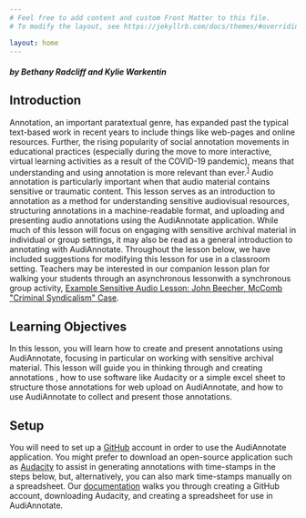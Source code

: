 ```yaml
---
# Feel free to add content and custom Front Matter to this file.
# To modify the layout, see https://jekyllrb.com/docs/themes/#overriding-theme-defaults

layout: home
---
```


##### by Bethany Radcliff and Kylie Warkentin

## Introduction

Annotation, an important paratextual genre, has expanded past the typical text-based work in recent years to include things like web-pages and online resources. Further, the rising popularity of social annotation movements in educational practices (especially during the move to more interactive, virtual learning activities as a result of the COVID-19 pandemic), means that understanding and using annotation is more relevant than ever.<sup><a href="https://www.learntechlib.org/primary/p/216246/">1</a></sup> Audio annotation is particularly important when that audio material contains sensitive or traumatic content. This lesson serves as an introduction to annotation as a method for understanding sensitive audiovisual resources, structuring annotations in a machine-readable format, and uploading and presenting audio annotations using the AudiAnnotate application. While much of this lesson will focus on engaging with sensitive archival material in individual or group settings, it may also be read as a general introduction to annotating with AudiAnnotate. Throughout the lesson below, we have included suggestions for modifying this lesson for use in a classroom setting. Teachers may be interested in our companion lesson plan for walking your students through an asynchronous lessonwith a synchronous group activity, [Example Sensitive Audio Lesson: John Beecher, McComb "Criminal Syndicalism" Case](https://kywark.github.io/example-sensitive-audio-lesson-beecher/).

## Learning Objectives

In this lesson, you will learn how to create and present annotations using AudiAnnotate, focusing in particular on working with sensitive archival material. This lesson will guide you in thinking through and creating annotations , how to use software like Audacity or a simple excel sheet to structure those annotations for web upload on AudiAnnotate, and how to use AudiAnnotate to collect and present those annotations. 

## Setup

You will need to set up a [GitHub](https://github.com/) account in order to use the AudiAnnotate application. You might prefer to download an open-source application such as [Audacity](https://www.audacityteam.org/) to assist in generating annotations with time-stamps in the steps below, but, alternatively, you can also mark time-stamps manually on a spreadsheet. Our [documentation](https://hipstas.github.io/AudiAnnotate/documentation.html) walks you through creating a GitHub account, downloading Audacity, and creating a spreadsheet for use in AudiAnnotate.
